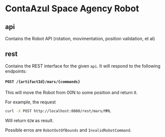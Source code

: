 ContaAzul Space Agency Robot
==========

## api

Contains the Robot API (rotation, movimentation, position validation, et al)

## rest

Contains the REST interface for the given `api`. It will respond to the
following endpoints:

#### `POST /{artifactId}/mars/{commands}`

This will move the Robot from 00N to some position and return it.

For example, the request

```bash
curl -X POST http://localhost:8080/rest/mars/MML
```

Will return `02W` as result.

Possible erros are `RobotOutOfBounds` and `InvalidRobotCommand`.
    

